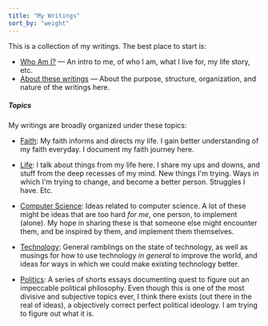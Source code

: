 ```yaml
---
title: "My Writings"
sort_by: "weight"
---
```


This is a collection of my writings. The best place to start is:

* [Who Am I?](./faith/who-am-i.md) — An intro to me, of who I am, what I live for, my life story, etc.
* [About these writings](./life/about-these-writings.md) — About the purpose, structure, organization, and nature of the writings here.

##### Topics

My writings are broadly organized under these topics:

* [Faith](./faith/_index.md): My faith informs and directs my life. I gain better understanding of my faith everyday. I document my faith journey here.

* [Life](./life/_index.md): I talk about things from my life here. I share my ups and downs, and stuff from the deep recesses of my mind. New things I'm trying. Ways in which I'm trying to change, and become a better person. Struggles I have. Etc.

* [Computer Science](./cs/_index.md): Ideas related to computer science. A lot of these might be ideas that are too hard _for me_, one person, to implement (alone). My hope in sharing these is that someone else might encounter them, and be inspired by them, and implement them themselves.

* [Technology](./tech/_index.md): General ramblings on the state of technology, as well as musings for how to use technology _in general_ to improve the world, and ideas for ways in which we could make existing technology better.

* [Politics](./pol/_index.md): A series of shorts essays documenting quest to figure out an impeccable political philosophy. Even though this is one of the most divisive and subjective topics ever, I think there exists (out there in the real of ideas), a objectively correct perfect political ideology. I am trying to figure out what it is.

